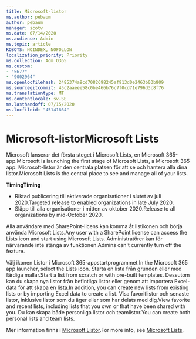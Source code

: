 ```yaml
---
title: Microsoft-listor
ms.author: pebaum
author: pebaum
manager: scotv
ms.date: 07/14/2020
ms.audience: Admin
ms.topic: article
ROBOTS: NOINDEX, NOFOLLOW
localization_priority: Priority
ms.collection: Adm_O365
ms.custom:
- "5677"
- "9002964"
ms.openlocfilehash: 2485374a9cd7082698245af913d0e2463b03b809
ms.sourcegitcommit: 45c2aaeee58c0be466b76c7f0cd71e796d3c8f76
ms.translationtype: MT
ms.contentlocale: sv-SE
ms.lasthandoff: 07/15/2020
ms.locfileid: "45141864"
---
```

# <a name="microsoft-lists"></a><span data-ttu-id="dd1fd-102">Microsoft-listor</span><span class="sxs-lookup"><span data-stu-id="dd1fd-102">Microsoft Lists</span></span>

<span data-ttu-id="dd1fd-103">Microsoft lanserar det första steget i Microsoft Lists, en Microsoft 365-app.</span><span class="sxs-lookup"><span data-stu-id="dd1fd-103">Microsoft is launching the first stage of Microsoft Lists, a Microsoft 365 app.</span></span> <span data-ttu-id="dd1fd-104">Microsoft-listor är den centrala platsen för att se och hantera alla dina listor.</span><span class="sxs-lookup"><span data-stu-id="dd1fd-104">Microsoft Lists is the central place to see and manage all of your lists.</span></span>  
  
<span data-ttu-id="dd1fd-105">**Timing**</span><span class="sxs-lookup"><span data-stu-id="dd1fd-105">**Timing**</span></span>  

- <span data-ttu-id="dd1fd-106">Riktad publicering till aktiverade organisationer i slutet av juli 2020.</span><span class="sxs-lookup"><span data-stu-id="dd1fd-106">Targeted release to enabled organizations in late July 2020.</span></span>
- <span data-ttu-id="dd1fd-107">Släpp till alla organisationer i mitten av oktober 2020.</span><span class="sxs-lookup"><span data-stu-id="dd1fd-107">Release to all organizations by mid-October 2020.</span></span>

<span data-ttu-id="dd1fd-108">Alla användare med SharePoint-licens kan komma åt listikonen och börja använda Microsoft Lists.</span><span class="sxs-lookup"><span data-stu-id="dd1fd-108">Any user with a SharePoint license can access the Lists icon and start using Microsoft Lists.</span></span> <span data-ttu-id="dd1fd-109">Administratörer kan för närvarande inte stänga av funktionen.</span><span class="sxs-lookup"><span data-stu-id="dd1fd-109">Admins can't currently turn off the feature.</span></span>
 
<span data-ttu-id="dd1fd-110">Välj ikonen Listor i Microsoft 365-appstartprogrammet.</span><span class="sxs-lookup"><span data-stu-id="dd1fd-110">In the Microsoft 365 app launcher, select the Lists icon.</span></span> <span data-ttu-id="dd1fd-111">Starta en lista från grunden eller med färdiga mallar.</span><span class="sxs-lookup"><span data-stu-id="dd1fd-111">Start a list from scratch or with pre-built templates.</span></span> <span data-ttu-id="dd1fd-112">Dessutom kan du skapa nya listor från befintliga listor eller genom att importera Excel-data för att skapa en lista.</span><span class="sxs-lookup"><span data-stu-id="dd1fd-112">In addition, you can create new lists from existing lists or by importing Excel data to create a list.</span></span> <span data-ttu-id="dd1fd-113">Visa favoritlistor och senaste listor, inklusive listor som du äger eller som har delats med dig.</span><span class="sxs-lookup"><span data-stu-id="dd1fd-113">View favorite and recent lists, including lists that you own or that have been shared with you.</span></span> <span data-ttu-id="dd1fd-114">Du kan skapa både personliga listor och teamlistor.</span><span class="sxs-lookup"><span data-stu-id="dd1fd-114">You can create both personal lists and team lists.</span></span>  

<span data-ttu-id="dd1fd-115">Mer information finns i [Microsoft Listor](https://aka.ms/microsoftlists).</span><span class="sxs-lookup"><span data-stu-id="dd1fd-115">For more info, see [Microsoft Lists](https://aka.ms/microsoftlists).</span></span>